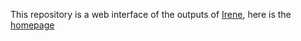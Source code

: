 This repository is a web interface of the outputs of [Irene](https://github.com/qwang-big/irene), here is the [homepage](https://github.com/qwang-big/irene-web)
